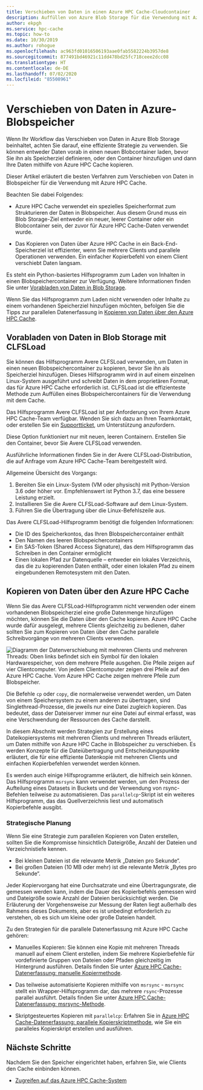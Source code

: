 ```yaml
---
title: Verschieben von Daten in einen Azure HPC Cache-Cloudcontainer
description: Auffüllen von Azure Blob Storage für die Verwendung mit Azure HPC Cache
author: ekpgh
ms.service: hpc-cache
ms.topic: how-to
ms.date: 10/30/2019
ms.author: rohogue
ms.openlocfilehash: ac963fd01016506193aae0fab5582224b3957de8
ms.sourcegitcommit: 877491bd46921c11dd478bd25fc718ceee2dcc08
ms.translationtype: HT
ms.contentlocale: de-DE
ms.lasthandoff: 07/02/2020
ms.locfileid: "85508961"
---
```

# <a name="move-data-to-azure-blob-storage"></a>Verschieben von Daten in Azure-Blobspeicher

Wenn Ihr Workflow das Verschieben von Daten in Azure Blob Storage beinhaltet, achten Sie darauf, eine effiziente Strategie zu verwenden. Sie können entweder Daten vorab in einen neuen Blobcontainer laden, bevor Sie ihn als Speicherziel definieren, oder den Container hinzufügen und dann Ihre Daten mithilfe von Azure HPC Cache kopieren.

Dieser Artikel erläutert die besten Verfahren zum Verschieben von Daten in Blobspeicher für die Verwendung mit Azure HPC Cache.

Beachten Sie dabei Folgendes:

* Azure HPC Cache verwendet ein spezielles Speicherformat zum Strukturieren der Daten in Blobspeicher. Aus diesem Grund muss ein Blob Storage-Ziel entweder ein neuer, leerer Container oder ein Blobcontainer sein, der zuvor für Azure HPC Cache-Daten verwendet wurde.

* Das Kopieren von Daten über Azure HPC Cache in ein Back-End-Speicherziel ist effizienter, wenn Sie mehrere Clients und parallele Operationen verwenden. Ein einfacher Kopierbefehl von einem Client verschiebt Daten langsam.

Es steht ein Python-basiertes Hilfsprogramm zum Laden von Inhalten in einen Blobspeichercontainer zur Verfügung. Weitere Informationen finden Sie unter [Vorabladen von Daten in Blob Storage](#pre-load-data-in-blob-storage-with-clfsload).

Wenn Sie das Hilfsprogramm zum Laden nicht verwenden oder Inhalte zu einem vorhandenen Speicherziel hinzufügen möchten, befolgen Sie die Tipps zur parallelen Datenerfassung in [Kopieren von Daten über den Azure HPC Cache](#copy-data-through-the-azure-hpc-cache).

## <a name="pre-load-data-in-blob-storage-with-clfsload"></a>Vorabladen von Daten in Blob Storage mit CLFSLoad

Sie können das Hilfsprogramm Avere CLFSLoad verwenden, um Daten in einen neuen Blobspeichercontainer zu kopieren, bevor Sie ihn als Speicherziel hinzufügen. Dieses Hilfsprogramm wird in auf einem einzelnen Linux-System ausgeführt und schreibt Daten in dem proprietären Format, das für Azure HPC Cache erforderlich ist. CLFSLoad ist die effizienteste Methode zum Auffüllen eines Blobspeichercontainers für die Verwendung mit dem Cache.

Das Hilfsprogramm Avere CLFSLoad ist per Anforderung von Ihrem Azure HPC Cache-Team verfügbar. Wenden Sie sich dazu an Ihren Teamkontakt, oder erstellen Sie ein [Supportticket](hpc-cache-support-ticket.md), um Unterstützung anzufordern.

Diese Option funktioniert nur mit neuen, leeren Containern. Erstellen Sie den Container, bevor Sie Avere CLFSLoad verwenden.

Ausführliche Informationen finden Sie in der Avere CLFSLoad-Distribution, die auf Anfrage vom Azure HPC Cache-Team bereitgestellt wird.

Allgemeine Übersicht des Vorgangs:

1. Bereiten Sie ein Linux-System (VM oder physisch) mit Python-Version 3.6 oder höher vor. Empfehlenswert ist Python 3.7, das eine bessere Leistung erzielt.
1. Installieren Sie die Avere CLFSLoad-Software auf dem Linux-System.
1. Führen Sie die Übertragung über die Linux-Befehlszeile aus.

Das Avere CLFSLoad-Hilfsprogramm benötigt die folgenden Informationen:

* Die ID des Speicherkontos, das Ihren Blobspeichercontainer enthält
* Den Namen des leeren Blobspeichercontainers
* Ein SAS-Token (Shared Access Signature), das dem Hilfsprogramm das Schreiben in den Container ermöglicht
* Einen lokalen Pfad zur Datenquelle – entweder ein lokales Verzeichnis, das die zu kopierenden Daten enthält, oder einen lokalen Pfad zu einem eingebundenen Remotesystem mit den Daten.

## <a name="copy-data-through-the-azure-hpc-cache"></a>Kopieren von Daten über den Azure HPC Cache

Wenn Sie das Avere CLFSLoad-Hilfsprogramm nicht verwenden oder einem vorhandenen Blobspeicherziel eine große Datenmenge hinzufügen möchten, können Sie die Daten über den Cache kopieren. Azure HPC Cache wurde dafür ausgelegt, mehrere Clients gleichzeitig zu bedienen, daher sollten Sie zum Kopieren von Daten über den Cache parallele Schreibvorgänge von mehreren Clients verwenden.

![Diagramm der Datenverschiebung mit mehreren Clients und mehreren Threads: Oben links befindet sich ein Symbol für den lokalen Hardwarespeicher, von dem mehrere Pfeile ausgehen. Die Pfeile zeigen auf vier Clientcomputer. Von jedem Clientcomputer zeigen drei Pfeile auf den Azure HPC Cache. Vom Azure HPC Cache zeigen mehrere Pfeile zum Blobspeicher.](media/hpc-cache-parallel-ingest.png)

Die Befehle ``cp`` oder ``copy``, die normalerweise verwendet werden, um Daten von einem Speichersystem zu einem anderen zu übertragen, sind Singlethread-Prozesse, die jeweils nur eine Datei zugleich kopieren. Das bedeutet, dass der Dateiserver immer nur eine Datei auf einmal erfasst, was eine Verschwendung der Ressourcen des Cache darstellt.

In diesem Abschnitt werden Strategien zur Erstellung eines Dateikopiersystems mit mehreren Clients und mehreren Threads erläutert, um Daten mithilfe von Azure HPC Cache in Blobspeicher zu verschieben. Es werden Konzepte für die Dateiübertragung und Entscheidungspunkte erläutert, die für eine effiziente Datenkopie mit mehreren Clients und einfachen Kopierbefehlen verwendet werden können.

Es werden auch einige Hilfsprogramme erläutert, die hilfreich sein können. Das Hilfsprogramm ``msrsync`` kann verwendet werden, um den Prozess der Aufteilung eines Datasets in Buckets und der Verwendung von rsync-Befehlen teilweise zu automatisieren. Das ``parallelcp``-Skript ist ein weiteres Hilfsprogramm, das das Quellverzeichnis liest und automatisch Kopierbefehle ausgibt.

### <a name="strategic-planning"></a>Strategische Planung

Wenn Sie eine Strategie zum parallelen Kopieren von Daten erstellen, sollten Sie die Kompromisse hinsichtlich Dateigröße, Anzahl der Dateien und Verzeichnistiefe kennen.

* Bei kleinen Dateien ist die relevante Metrik „Dateien pro Sekunde“.
* Bei großen Dateien (10 MB oder mehr) ist die relevante Metrik „Bytes pro Sekunde“.

Jeder Kopiervorgang hat eine Durchsatzrate und eine Übertragungsrate, die gemessen werden kann, indem die Dauer des Kopierbefehls gemessen wird und Dateigröße sowie Anzahl der Dateien berücksichtigt werden. Die Erläuterung der Vorgehensweise zur Messung der Raten liegt außerhalb des Rahmens dieses Dokuments, aber es ist unbedingt erforderlich zu verstehen, ob es sich um kleine oder große Dateien handelt.

Zu den Strategien für die parallele Datenerfassung mit Azure HPC Cache gehören:

* Manuelles Kopieren: Sie können eine Kopie mit mehreren Threads manuell auf einem Client erstellen, indem Sie mehrere Kopierbefehle für vordefinierte Gruppen von Dateien oder Pfaden gleichzeitig im Hintergrund ausführen. Details finden Sie unter [Azure HPC Cache-Datenerfassung: manuelle Kopiermethode](hpc-cache-ingest-manual.md).

* Das teilweise automatisierte Kopieren mithilfe von ``msrsync`` - ``msrsync`` stellt ein Wrapper-Hilfsprogramm dar, das mehrere ``rsync``-Prozesse parallel ausführt. Details finden Sie unter [Azure HPC Cache-Datenerfassung: msrsync-Methode](hpc-cache-ingest-msrsync.md).

* Skriptgesteuertes Kopieren mit ``parallelcp``: Erfahren Sie in [Azure HPC Cache-Datenerfassung: parallele Kopierskriptmethode](hpc-cache-ingest-parallelcp.md), wie Sie ein paralleles Kopierskript erstellen und ausführen.

## <a name="next-steps"></a>Nächste Schritte

Nachdem Sie den Speicher eingerichtet haben, erfahren Sie, wie Clients den Cache einbinden können.

* [Zugreifen auf das Azure HPC Cache-System](hpc-cache-mount.md)
